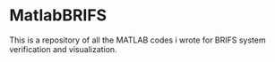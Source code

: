 # MatlabBRIFS

This is a repository of all the MATLAB codes i wrote for BRIFS system verification and visualization. 
